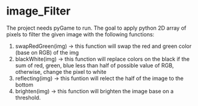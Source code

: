 # image_Filter

The project needs pyGame to run. The goal to apply python 2D array of pixels to filter the given image with the following functions:

1) swapRedGreen(img) -> this function will swap the red and green color (base on RGB) of the img
2) blackWhite(img) -> this function will replace colors on the black if the sum of red, green, blue less than half of possible value of RGB, otherwise, change the pixel to white
3) reflecting(img) -> this funtion will relect the half of the image to the bottom
4) brighten(img) -> this function will brighten the image base on a threshold.

